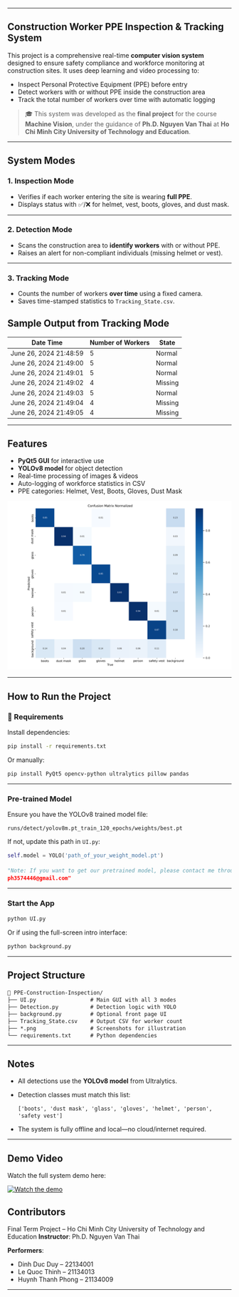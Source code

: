 ﻿---

## Construction Worker PPE Inspection & Tracking System

This project is a comprehensive real-time **computer vision system** designed to ensure safety compliance and workforce monitoring at construction sites. It uses deep learning and video processing to:

* Inspect Personal Protective Equipment (PPE) before entry
* Detect workers with or without PPE inside the construction area
* Track the total number of workers over time with automatic logging

> 🎓 This system was developed as the **final project** for the course **Machine Vision**, under the guidance of **Ph.D. Nguyen Van Thai** at **Ho Chi Minh City University of Technology and Education**.

---

## System Modes

### 1. **Inspection Mode**

* Verifies if each worker entering the site is wearing **full PPE**.
* Displays status with ✅/❌ for helmet, vest, boots, gloves, and dust mask.

---

### 2. **Detection Mode**

* Scans the construction area to **identify workers** with or without PPE.
* Raises an alert for non-compliant individuals (missing helmet or vest).

---

### 3. **Tracking Mode**

* Counts the number of workers **over time** using a fixed camera.
* Saves time-stamped statistics to `Tracking_State.csv`.

## Sample Output from Tracking Mode

| Date Time                | Number of Workers | State   |
|--------------------------|-------------------|---------|
| June 26, 2024 21:48:59   | 5                 | Normal  |
| June 26, 2024 21:49:00   | 5                 | Normal  |
| June 26, 2024 21:49:01   | 5                 | Normal  |
| June 26, 2024 21:49:02   | 4                 | Missing |
| June 26, 2024 21:49:03   | 5                 | Normal  |
| June 26, 2024 21:49:04   | 4                 | Missing |
| June 26, 2024 21:49:05   | 4                 | Missing |

---

## Features

* **PyQt5 GUI** for interactive use
* **YOLOv8 model** for object detection
* Real-time processing of images & videos
* Auto-logging of workforce statistics in CSV
* PPE categories: Helmet, Vest, Boots, Gloves, Dust Mask

![Confusion Matrix](./confusion_matrix_normalized.png)

---

## How to Run the Project

### 🔧 Requirements

Install dependencies:

```bash
pip install -r requirements.txt
```

Or manually:

```bash
pip install PyQt5 opencv-python ultralytics pillow pandas
```

---

### Pre-trained Model

Ensure you have the YOLOv8 trained model file:

```
runs/detect/yolov8m.pt_train_120_epochs/weights/best.pt
```

If not, update this path in `UI.py`:

```python
self.model = YOLO('path_of_your_weight_model.pt') 

"Note: If you want to get our pretrained model, please contact me through the email: 
ph3574446@gmail.com"
```

---

### Start the App

```bash
python UI.py
```

Or if using the full-screen intro interface:

```bash
python background.py
```

---

## Project Structure

```
📁 PPE-Construction-Inspection/
├── UI.py                 # Main GUI with all 3 modes
├── Detection.py          # Detection logic with YOLO
├── background.py         # Optional front page UI
├── Tracking_State.csv    # Output CSV for worker count
├── *.png                 # Screenshots for illustration
└── requirements.txt      # Python dependencies
```

---

## Notes

* All detections use the **YOLOv8 model** from Ultralytics.
* Detection classes must match this list:

  ```
  ['boots', 'dust mask', 'glass', 'gloves', 'helmet', 'person', 'safety vest']
  ```
* The system is fully offline and local—no cloud/internet required.

---

## Demo Video

Watch the full system demo here:

[![Watch the demo](https://img.youtube.com/vi/BOTAOOJb7Rg/hqdefault.jpg)](https://www.youtube.com/watch?v=BOTAOOJb7Rg)


## Contributors

Final Term Project – Ho Chi Minh City University of Technology and Education
**Instructor**: Ph.D. Nguyen Van Thai

**Performers**:

* Dinh Duc Duy – 22134001
* Le Quoc Thinh – 21134013
* Huynh Thanh Phong – 21134009

---
